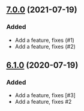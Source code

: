 ## [7.0.0](https://github.com/cucumber/cucumber-ruby/compare/v6.1.0...v7.0.0) (2021-07-19)
### Added
* Add a feature, fixes (#1)
* Add a feature, fixes (#2)
## [6.1.0](https://github.com/cucumber/cucumber-ruby/compare/v5.1.0...v6.1.0) (2020-07-19)
### Added
* Add a feature, fixes [#3]
* Add a feature, fixes #2
